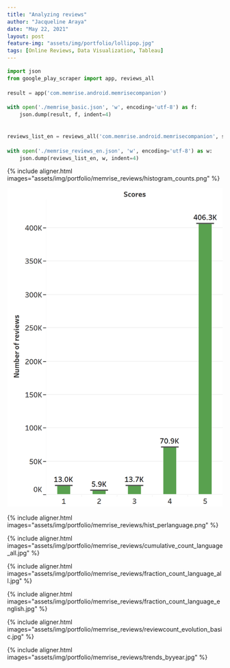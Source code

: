 ```yaml
---
title: "Analyzing reviews"
author: "Jacqueline Araya"
date: "May 22, 2021"
layout: post
feature-img: "assets/img/portfolio/lollipop.jpg"
tags: [Online Reviews, Data Visualization, Tableau]
---
```




```python
import json
from google_play_scraper import app, reviews_all

result = app('com.memrise.android.memrisecompanion')

with open('./memrise_basic.json', 'w', encoding='utf-8') as f:
	json.dump(result, f, indent=4)


reviews_list_en = reviews_all('com.memrise.android.memrisecompanion', sleep_milliseconds=100, language='en')

with open('./memrise_reviews_en.json', 'w', encoding='utf-8') as w:
	json.dump(reviews_list_en, w, indent=4)
```



{% include aligner.html images="assets/img/portfolio/memrise_reviews/histogram_counts.png" %}

![image](/assets/img/portfolio/memrise_reviews/histogram_counts.png)



{% include aligner.html images="assets/img/portfolio/memrise_reviews/hist_perlanguage.png" %}



{% include aligner.html images="assets/img/portfolio/memrise_reviews/cumulative_count_language_all.jpg" %}



{% include aligner.html images="assets/img/portfolio/memrise_reviews/fraction_count_language_all.jpg" %}


{% include aligner.html images="assets/img/portfolio/memrise_reviews/fraction_count_language_english.jpg" %}


{% include aligner.html images="assets/img/portfolio/memrise_reviews/reviewcount_evolution_basic.jpg" %}


{% include aligner.html images="assets/img/portfolio/memrise_reviews/trends_byyear.jpg" %}
